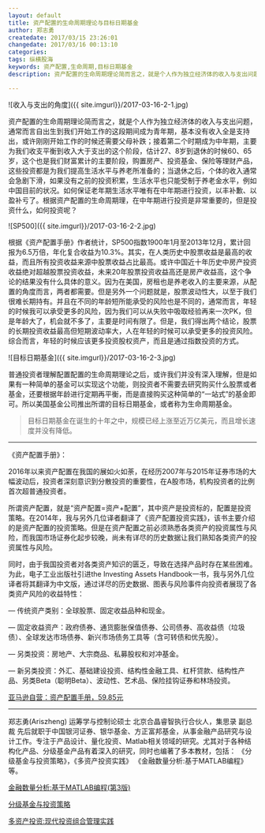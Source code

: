 ```yaml
---
layout: default
title: 资产配置的生命周期理论与目标日期基金
author: 郑志勇
createdate: 2017/03/15 23:26:01
changedate: 2017/03/16 00:13:10
categories:
tags: 纵横股海
keywords: 资产配置,生命周期,目标日期基金
description: 资产配置的生命周期理论简而言之，就是个人作为独立经济体的收入与支出问题，当退休之后，个体的收入通常会急剧下滑，应当怎样规划自己一生的理财？

---
```


![收入与支出的角度]({{ site.imgurl}}/2017-03-16-2-1.jpg)

资产配置的生命周期理论简而言之，就是个人作为独立经济体的收入与支出问题，通常而言自出生到我们开始工作的这段期间成为青年期，基本没有收入全是支持出，或许刚刚开始工作的时候还需要父母补跌；接着第二个时期成为中年期，主要为我们收支平衡到收入大于支出的这个阶段，估计27、8岁到退休的时候60、65岁，这个也是我们财富累计的主要阶段，购置房产、投资基金、保险等理财产品，这些投资都是为我们提高生活水平与养老所准备的；当退休之后，个体的收入通常会急剧下滑，如果没有之前的投资积累，生活水平也只能受制于养老金水平，例如中国目前的状况。如何保证老年期生活水平唯有在中年期进行投资，以丰补歉、以盈补亏了。根据资产配置的生命周期理，在中年期进行投资是非常重要的，但是投资什么，如何投资呢？

![SP500]({{ site.imgurl}}/2017-03-16-2-2.jpg)

根据《资产配置手册》作者统计，SP500指数1900年1月至2013年12月，累计回报为6.5万倍，年化复合收益为10.3%。其实，在人类历史中股票收益是最高的收益，而且所有投资收益来源中股票收益占比最高。或许中国近十年历史中房产投资收益绝对超越股票投资收益，未来20年股票投资收益高还是房产收益高，这个争论的结果没有什么具体的意义。因为在美国，房租也是养老收入的主要来源，从配置的角度而言，两者都需要。但是另外一个问题就是，股票波动性大，以至于我们很难长期持有。并且在不同的年龄短所能承受的风险也是不同的，通常而言，年轻的时候我可以承受更多的风险，因为我们可以从失败中吸取经验再来一次PK，但是年龄大了，机会就不多了，主要是时间有限了。但是，我们得出两个结论，股票的长期投资收益最高但短期波动率大，人在年轻的时候可以承受更多的投资风险。综合而言，年轻的时候应该更多投资股权资产，而且是通过指数投资的方式。

![目标日期基金]({{ site.imgurl}}/2017-03-16-2-3.jpg)

普通投资者理解配置配置的生命周期理论之后，或许我们并没有深入理解，但是如果有一种简单的基金可以实现这个功能，则投资者不需要去研究购买什么股票或者基金，还要根据年龄进行定期再平衡，而是直接购买这种简单的“一站式”的基金即可。所以美国基金公司推出所谓的目标日期基金，或者称为生命周期基金。

>目标日期基金在诞生的十年之中，规模已经上涨至近万亿美元，而且增长速度并没有降低。

----

《资产配置手册》：

2016年以来资产配置在我国的展如火如荼，在经历2007年与2015年证券市场的大幅波动后，投资者深刻意识到分散投资的重要性，在A股市场，机构投资者的比例首次超普通投资者。

所谓资产配置，就是“资产配置=资产+配置”，其中资产是投资标的，配置是投资策略。在2014年，我与另外几位译者翻译了《资产配置投资实践》，该书主要介绍的是资产配置的投资策略。但是在资产配置之前必须熟悉各类资产的投资属性与风险，而我国市场证券化起步较晚，尚未有详尽的历史数据让我们熟知各类资产的投资属性与风险。

同时，由于我国投资者对各类资产知识的匮乏，导致在选择产品时存在某些困难。为此，电子工业出版社引进the Investing Assets Handbook一书，我与另外几位译者将其翻译为中文版，通过详尽的历史数据、图表与风险事件向投资者展现了各类资产风险的收益特性：

— 传统资产类别：全球股票、固定收益品种和现金。

— 固定收益资产：政府债券、通货膨胀保值债券、公司债券、高收益债（垃圾债）、全球发达市场债券、新兴市场债务工具等（含可转债和优先股）。

— 另类投资：房地产、大宗商品、私募股权和对冲基金。

— 新另类投资：外汇、基础建设投资、结构性金融工具、杠杆贷款、结构性产品、另类Beta（聪明Beta）、波动性、艺术品、保险挂钩证券和林场投资。

<a  href="https://www.amazon.cn/gp/product/B01N4KC9K0/ref=as_li_ss_tl?ie=UTF8&camp=536&creative=3132&creativeASIN=B01N4KC9K0&linkCode=as2&tag=znrio-23">亚马逊自营：资产配置手册，59.85元</a><img src="http://ir-cn.amazon-adsystem.com/e/ir?t=znrio-23&l=as2&o=28&a=B01N4KC9K0" width="1" height="1" border="0" alt="" style="border:none !important; margin:0px !important;" />

----

郑志勇(Ariszheng) 运筹学与控制论硕士 北京合晶睿智执行合伙人，集思录 副总裁 先后就职于中国银河证券、银华基金、方正富邦基金，从事金融产品研究与设计工作。专注于产品设计、量化投资、Matlab相关领域的研究。尤其对于各种结构化产品、分级基金产品有着深入的研究，同时也编著了多本教材，包括： 《分级基金与投资策略》，《多资产投资实践》 《金融数量分析:基于MATLAB编程》等。

<a  href="https://www.amazon.cn/gp/product/B00ZI8U0DG/ref=as_li_ss_tl?ie=UTF8&camp=536&creative=3132&creativeASIN=B00ZI8U0DG&linkCode=as2&tag=znrio-23">金融数量分析:基于MATLAB编程(第3版)</a><img src="http://ir-cn.amazon-adsystem.com/e/ir?t=znrio-23&l=as2&o=28&a=B00ZI8U0DG" width="1" height="1" border="0" alt="" style="border:none !important; margin:0px !important;" />

<a  href="https://www.amazon.cn/gp/product/B0178B2E5M/ref=as_li_ss_tl?ie=UTF8&camp=536&creative=3132&creativeASIN=B0178B2E5M&linkCode=as2&tag=znrio-23">分级基金与投资策略</a><img src="http://ir-cn.amazon-adsystem.com/e/ir?t=znrio-23&l=as2&o=28&a=B0178B2E5M" width="1" height="1" border="0" alt="" style="border:none !important; margin:0px !important;" />

<a  href="https://www.amazon.cn/gp/product/B00XLP0R2M/ref=as_li_ss_tl?ie=UTF8&camp=536&creative=3132&creativeASIN=B00XLP0R2M&linkCode=as2&tag=znrio-23">多资产投资:现代投资组合管理实践</a><img src="http://ir-cn.amazon-adsystem.com/e/ir?t=znrio-23&l=as2&o=28&a=B00XLP0R2M" width="1" height="1" border="0" alt="" style="border:none !important; margin:0px !important;" />
